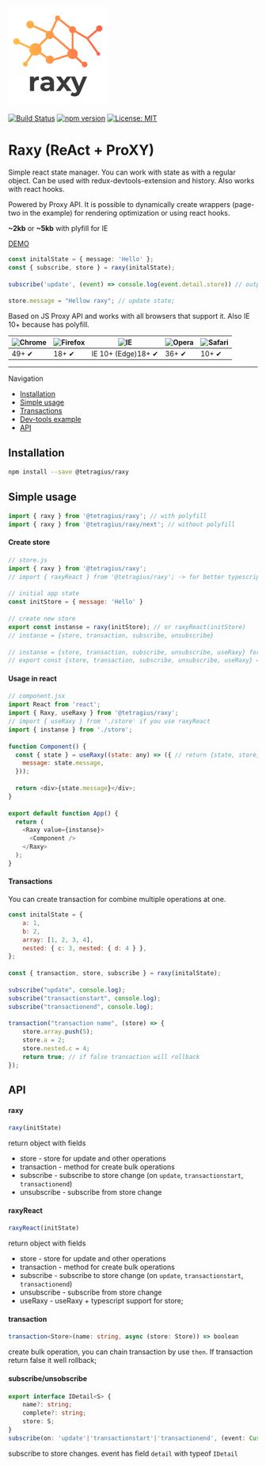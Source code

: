 ![logo](logo.png?raw=true "logo")

[![Build Status](https://travis-ci.org/Tetragius/raxy.svg?branch=master)](https://travis-ci.org/Tetragius/raxy) [![npm version](https://badge.fury.io/js/raxy.svg)](https://badge.fury.io/js/raxy) [![License: MIT](https://img.shields.io/badge/License-MIT-yellow.svg)](https://opensource.org/licenses/MIT)

# Raxy (ReAct + ProXY)

Simple react state manager. You can work with state as with a regular object.
Can be used with redux-devtools-extension and history. Also works with react hooks.

Powered by Proxy API. It is possible to dynamically create wrappers (page-two in the example) for rendering optimization or using react hooks.

__~2kb__ or __~5kb__ with plyfill for IE

[DEMO](https://tetragius.github.io/raxy/example/dist/#/)

```typescript
const initalState = { message: 'Hello' };
const { subscribe, store } = raxy(initalState); 

subscribe('update', (event) => console.log(event.detail.store)) // output: {message: 'Hellow Raxy'}

store.message = "Hellow raxy"; // update state;
```

Based on JS Proxy API and works with all browsers that support it. Also IE 10+ because has polyfill.

![Chrome](https://raw.githubusercontent.com/alrra/browser-logos/master/src/chrome/chrome_48x48.png) | ![Firefox](https://raw.githubusercontent.com/alrra/browser-logos/master/src/firefox/firefox_48x48.png) | ![IE](https://raw.githubusercontent.com/alrra/browser-logos/master/src/edge/edge_48x48.png) | ![Opera](https://raw.githubusercontent.com/alrra/browser-logos/master/src/opera/opera_48x48.png) | ![Safari](https://raw.githubusercontent.com/alrra/browser-logos/master/src/safari/safari_48x48.png)
--- | --- | --- | --- | --- |
49+ ✔ | 18+ ✔ | IE 10+ (Edge)18+ ✔ | 36+ ✔ | 10+ ✔ |

---
Navigation
- [Installation](#installation)
- [Simple usage](#simple-usage)
- [Transactions](#transactions)
- [Dev-tools example](#dev-tools-example)
- [API](#api)


## Installation

```sh
npm install --save @tetragius/raxy
```

## Simple usage

```javascript
import { raxy } from '@tetragius/raxy'; // with polyfill
import { raxy } from '@tetragius/raxy/next'; // without polyfill
```

#### Create store

```javascript
// store.js
import { raxy } from '@tetragius/raxy';
// import { raxyReact } from '@tetragius/raxy'; -> for better typescript with react

// initial app state
const initStore = { message: 'Hello' }

// create new store
export const instanse = raxy(initStore); // or raxyReact(initStore)
// instanse = {store, transaction, subscribe, unsubscribe}

// instanse = {store, transaction, subscribe, unsubscribe, useRaxy} for raxyReact
// export const {store, transaction, subscribe, unsubscribe, useRaxy} = instanse; for export useRaxy
```

#### Usage in react

```javascript
// component.jsx
import React from 'react';
import { Raxy, useRaxy } from '@tetragius/raxy';
// import { useRaxy } from './store' if you use raxyReact
import { instanse } from './store';

function Component() {
  const { state } = useRaxy((state: any) => ({ // return {state, store, transaction}
    message: state.message,
  }));

  return <div>{state.message}</div>;
}

export default function App() {
  return (
    <Raxy value={instanse}>
      <Component />
    </Raxy>
  );
}
```

#### Transactions

You can create transaction for combine multiple operations at one.

```javascript
const initalState = { 
    a: 1,
    b: 2, 
    array: [1, 2, 3, 4],
    nested: { c: 3, nested: { d: 4 } }, 
};

const { transaction, store, subscribe } = raxy(initalState); 

subscribe("update", console.log);
subscribe("transactionstart", console.log);
subscribe("transactionend", console.log);

transaction("transaction name", (store) => {
    store.array.push(5);
    store.a = 2;
    store.nested.c = 4;
    return true; // if false transaction will rollback
});
```

## API

#### raxy

```javascript
raxy(initState)
```

return object with fields
- store - store for update and other operations
- transaction - method for create bulk operations
- subscribe - subscribe to store change (on `update`, `transactionstart`, `transactionend`)
- unsubscribe - subscribe from store change

#### raxyReact

```javascript
raxyReact(initState)
```

return object with fields
- store - store for update and other operations
- transaction - method for create bulk operations
- subscribe - subscribe to store change (on `update`, `transactionstart`, `transactionend`)
- unsubscribe - subscribe from store change
- useRaxy - useRaxy + typescript support for store;

#### transaction

```typescript
transaction<Store>(name: string, async (store: Store)) => boolean
```

create bulk operation, you can chain transaction by use `then`. If transaction return false it well rollback;

#### subscribe/unsobscribe

```typescript
export interface IDetail<S> {
    name?: string;
    complete?: string;
    store: S;
}
subscribe(on: 'update'|'transactionstart'|'transactionend', (event: CustomEvent<IDetail>) => void)
```

subscribe to store changes. event has field `detail` with typeof `IDetail`